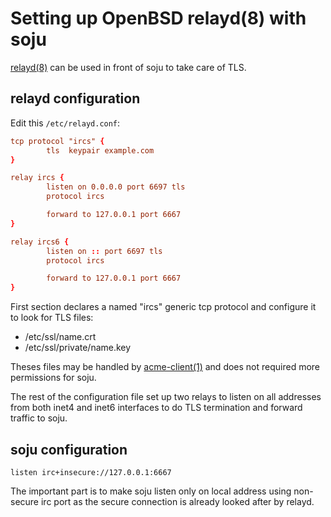 # Setting up OpenBSD relayd(8) with soju

[relayd(8)] can be used in front of soju to take care of TLS.

## relayd configuration

Edit this `/etc/relayd.conf`:

```relayd.conf
tcp protocol "ircs" {
        tls  keypair example.com
}

relay ircs {
        listen on 0.0.0.0 port 6697 tls
        protocol ircs

        forward to 127.0.0.1 port 6667
}

relay ircs6 {
        listen on :: port 6697 tls
        protocol ircs

        forward to 127.0.0.1 port 6667
}
```

First section declares a named "ircs" generic tcp protocol and configure it to
look for TLS files:

- /etc/ssl/name.crt
- /etc/ssl/private/name.key

Theses files may be handled by [acme-client(1)] and does not required more
permissions for soju.

The rest of the configuration file set up two relays to listen on all addresses
from both inet4 and inet6 interfaces to do TLS termination and forward traffic
to soju.

## soju configuration

```soju-config
listen irc+insecure://127.0.0.1:6667
```

The important part is to make soju listen only on local address using non-secure
irc port as the secure connection is already looked after by relayd.

[relayd(8)]: https://man.openbsd.org/relayd.8
[acme-client(1)]: https://man.openbsd.org/acme-client.1
